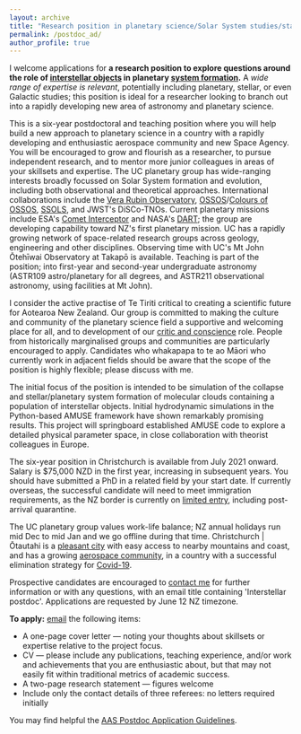 ```yaml
---
layout: archive
title: "Research position in planetary science/Solar System studies/star formation"
permalink: /postdoc_ad/
author_profile: true
---
```



I welcome applications for <b>a research position to explore questions around the role of <a href="https://arxiv.org/abs/1907.01910">interstellar objects</a> in planetary <a href="https://arxiv.org/abs/1903.04451">system formation</a>.</b>
A <i>wide range of expertise is relevant</i>, potentially including planetary, stellar, or even Galactic studies; this position is ideal for a researcher looking to branch out into a rapidly developing new area of astronomy and planetary science.

This is a six-year postdoctoral and teaching position where you will help build a new approach to planetary science in a country with a rapidly developing and enthusiastic aerospace community and new Space Agency. 
You will be encouraged to grow and flourish as a researcher, to pursue independent research, and to mentor more junior colleagues in areas of your skillsets and expertise. 
The UC planetary group has wide-ranging interests broadly focussed on Solar System formation and evolution, including both observational and theoretical approaches. 
International collaborations include the <a href="http://lsst-sssc.github.io/index.html">Vera Rubin Observatory</a>, <a href="http://www.ossos-survey.org/">OSSOS</a>/<a href="https://www.colossos.net/">Colours of OSSOS</a>, <a href="https://www.ssols.space/">SSOLS</a>, and JWST's DiSCo-TNOs. 
Current planetary missions include ESA's <a href="https://www.cometinterceptor.space/">Comet Interceptor</a> and NASA's <a href="https://www.nasa.gov/planetarydefense/dart/">DART</a>; the group are developing capability toward NZ's first planetary mission. 
UC has a rapidly growing network of space-related research groups across geology, engineering and other disciplines.
Observing time with UC's Mt John Ōtehīwai Observatory at Takapō is available.
Teaching is part of the position; into first-year and second-year undergraduate astronomy (ASTR109 astro/planetary for all degrees, and ASTR211 observational astronomy, using facilities at Mt John).

I consider the active practise of Te Tiriti critical to creating a scientific future for Aotearoa New Zealand.
Our group is committed to making the culture and community of the planetary science field a supportive and welcoming place for all, and to development of our <a href="http://www.criticandconscience.org.nz/">critic and conscience</a> role. 
People from historically marginalised groups and communities are particularly encouraged to apply.
Candidates who whakapapa to te ao Māori who currently work in adjacent fields should be aware that the scope of the position is highly flexible; please discuss with me.

The initial focus of the position is intended to be simulation of the collapse and stellar/planetary system formation of molecular clouds containing a population of interstellar objects. 
Initial hydrodynamic simulations in the Python-based AMUSE framework have shown remarkably promising results. 
This project will springboard established AMUSE code to explore a detailed physical parameter space, in close collaboration with theorist colleagues in Europe. 

The six-year position in Christchurch is available from July 2021 onward. 
Salary is <span>&#36;</span>75,000 NZD in the first year, increasing in subsequent years.
You should have submitted a PhD in a related field by your start date. 
If currently overseas, the successful candidate will need to meet immigration requirements, as the NZ border is currently on <a href="https://www.immigration.govt.nz/about-us/covid-19/border-closures-and-exceptions">limited entry</a>, including post-arrival quarantine.

The UC planetary group values work-life balance; NZ annual holidays run mid Dec to mid Jan and we go offline during that time.
Christchurch | Ōtautahi is a <a href="https://www.canterbury.ac.nz/life/christchurch/">pleasant city</a> with easy access to nearby mountains and coast, and has a growing <a href="https://www.christchurch.space/">aerospace community</a>, in a country with a successful elimination strategy for <a href="https://covid19.govt.nz/">Covid-19</a>.

Prospective candidates are encouraged to <a href="mailto:michele.bannister@canterbury.ac.nz">contact me</a> for further information or with any questions, with an email title containing 'Interstellar postdoc'.
Applications are requested by June 12 NZ timezone.

<b>To apply:</b>
<a href="mailto:michele.bannister@canterbury.ac.nz">email</a> the following items:
* A one-page cover letter — noting your thoughts about skillsets or expertise relative to the project focus. 
* CV — please include any publications, teaching experience, and/or work and achievements that you are enthusiastic about, but that may not easily fit within traditional metrics of academic success. 
* A two-page research statement — figures welcome
* Include only the contact details of three referees: no letters required initially

You may find helpful the <a href="https://jobregister.aas.org/postdoc-application-guidelines">AAS Postdoc Application Guidelines</a>.
